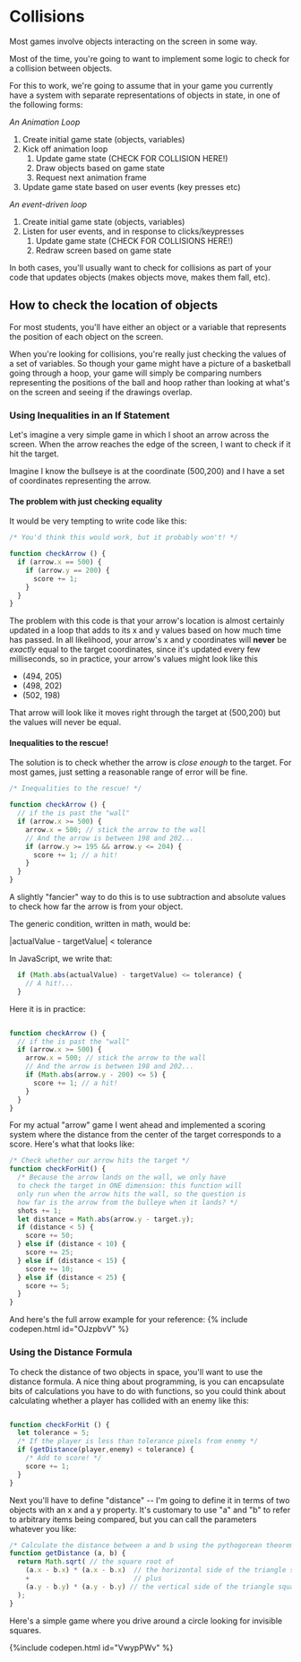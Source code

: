 # Collisions

Most games involve objects interacting on the screen in some way.

Most of the time, you're going to want to implement some logic to check for a collision between objects.

For this to work, we're going to assume that in your game you currently have a system with separate representations of objects in state, in one of the following forms:

*An Animation Loop*

1. Create initial game state (objects, variables)
2. Kick off animation loop
   1. Update game state
      (CHECK FOR COLLISION HERE!)
   2. Draw objects based on game state
   3. Request next animation frame
3. Update game state based on user events (key presses etc)
  
*An event-driven loop*
1. Create initial game state (objects, variables)
2. Listen for user events, and in response to clicks/keypresses
   1. Update game state
      (CHECK FOR COLLISIONS HERE!)
   2. Redraw screen based on game state

In both cases, you'll usually want to check for collisions as part of your code that updates objects (makes objects move, makes them fall, etc).

## How to check the location of objects

For most students, you'll have either an object or a variable that represents the position of each object on the screen. 

When you're looking for collisions, you're really just checking the values of a set of variables. So though your game might have a picture of a basketball going through a hoop, your game will simply be comparing  numbers representing the positions of the ball and hoop rather than looking at what's on the screen and seeing if the drawings overlap.

### Using Inequalities in an If Statement

Let's imagine a very simple game in which I shoot an arrow across the screen. When the arrow reaches the edge of the screen, I want to check if it hit the target.

Imagine I know the bullseye is at the coordinate (500,200) and I have a set of coordinates representing the arrow. 

#### The problem with just checking equality

It would be very tempting to write code like this:
```javascript
/* You'd think this would work, but it probably won't! */

function checkArrow () {
  if (arrow.x == 500) {
    if (arrow.y == 200) {
      score += 1;
    }
  }
}
```

The problem with this code is that your arrow's location is almost certainly updated in a loop that adds to its x and y values based on how much time has passed. In all likelihood, your arrow's x and y coordinates will **never** be *exactly* equal to the target coordinates, since it's updated every few milliseconds, so in practice, your arrow's values might look like this

- (494, 205)
- (498, 202)
- (502, 198)

That arrow will look like it moves right through the target at (500,200) but the values will never be equal.

#### Inequalities to the rescue!

The solution is to check whether the arrow is *close enough* to the target. For most games, just setting a reasonable range of error will be fine.

```javascript
/* Inequalities to the rescue! */

function checkArrow () {
  // if the is past the "wall"
  if (arrow.x >= 500) { 
    arrow.x = 500; // stick the arrow to the wall
    // And the arrow is between 198 and 202...
    if (arrow.y >= 195 && arrow.y <= 204) {
      score += 1; // a hit!
    }    
  }
}
```

A slightly "fancier" way to do this is to use subtraction and absolute values to check how far the arrow is from your object.

The generic condition, written in math, would be:

  |actualValue - targetValue| < tolerance

In JavaScript, we write that:

```javascript
  if (Math.abs(actualValue) - targetValue) <= tolerance) {
    // A hit!...
  }
```

Here it is in practice:

```javascript

function checkArrow () {  
  // if the is past the "wall"
  if (arrow.x >= 500) { 
    arrow.x = 500; // stick the arrow to the wall
    // And the arrow is between 198 and 202...
    if (Math.abs(arrow.y - 200) <= 5) {
      score += 1; // a hit!
    }    
  }
}
```

For my actual "arrow" game I went ahead and implemented a scoring system where the distance from the center of the target corresponds to a score. Here's what that looks like:

```javascript
/* Check whether our arrow hits the target */
function checkForHit() {
  /* Because the arrow lands on the wall, we only have
  to check the target in ONE dimension: this function will
  only run when the arrow hits the wall, so the question is
  how far is the arrow from the bulleye when it lands? */
  shots += 1;
  let distance = Math.abs(arrow.y - target.y);
  if (distance < 5) {
    score += 50;
  } else if (distance < 10) {
    score += 25;
  } else if (distance < 15) {
    score += 10;
  } else if (distance < 25) {
    score += 5;
  }
}
```

And here's the full arrow example for your reference:
{% include codepen.html id="OJzpbvV" %}


### Using the Distance Formula

To check the distance of two objects in space, you'll want to use the distance formula. A nice thing about programming, is you can encapsulate bits of calculations you have to do with functions, so you could think about calculating whether a player has collided with an enemy like this:

```javascript

function checkForHit () {
  let tolerance = 5;
  /* If the player is less than tolerance pixels from enemy */
  if (getDistance(player,enemy) < tolerance) {
    /* Add to score! */
    score += 1;    
  }
}
```

Next you'll have to define "distance" -- I'm going to define it in terms of two objects with an x and a y property.
It's customary to use "a" and "b" to refer to arbitrary items being compared, but you can call the parameters whatever
you like:

```javascript
/* Calculate the distance between a and b using the pythogorean theorem */
function getDistance (a, b) {
  return Math.sqrt( // the square root of 
    (a.x - b.x) * (a.x - b.x)  // the horizontal side of the triangle squared
    +                          // plus
    (a.y - b.y) * (a.y - b.y) // the vertical side of the triangle squared
  );
}
```

Here's a simple game where you drive around a circle looking for invisible squares.

{%include codepen.html id="VwypPWv" %}
